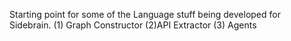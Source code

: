 Starting point for some of the Language stuff being developed for Sidebrain. 
 (1) Graph Constructor 
 (2)API Extractor 
 (3) Agents
